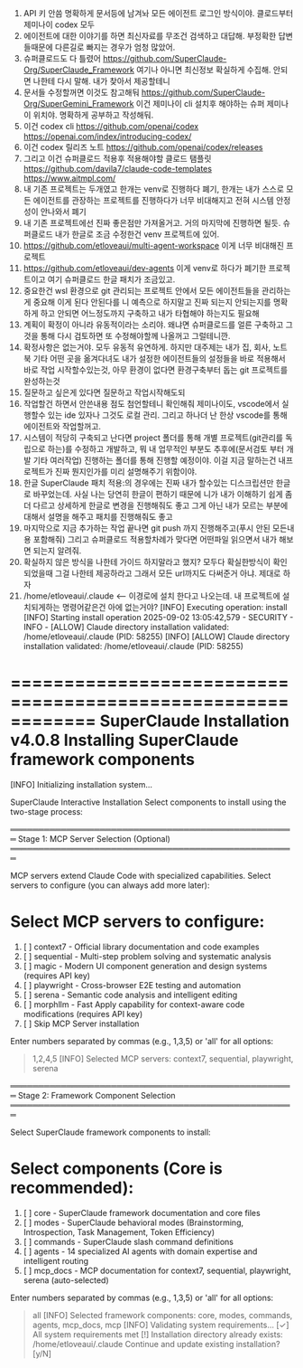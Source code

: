 1. API 키 안씀 명확하게 문서등에 남겨놔 모든 에이전트 로그인 방식이야. 클로드부터 제미나이 codex 모두 
2. 에이전트에 대한 이야기를 하면 최신자료를 무조건 검색하고 대답해. 부정확한 답변들때문에 다른길로 빠지는 경우가 엄청 많았어.
3. 슈퍼클로드도 다 틀렸어 https://github.com/SuperClaude-Org/SuperClaude_Framework 여기나 아니면 최신정보 확실하게 수집해. 안되면 나한테 다시 말해. 내가 찾아서 제공할테니
4. 문서들 수정할꺼면 이것도 참고해둬 https://github.com/SuperClaude-Org/SuperGemini_Framework 이건 제미나이 cli 설치후 해야하는 슈퍼 제미나이 위치야. 명확하게 공부하고 작성해둬.
5. 이건 codex cli https://github.com/openai/codex https://openai.com/index/introducing-codex/
6. 이건 codex 릴리즈 노트 https://github.com/openai/codex/releases
7. 그리고 이건 슈퍼클로드 적용후 적용해야할 클로드 탬플릿 https://github.com/davila7/claude-code-templates https://www.aitmpl.com/
8. 내 기존 프로젝트는 두개였고 한개는 venv로 진행하다 폐기, 한개는 내가 스스로 모든 에이전트를 관장하는 프로젝트를 진행하다가 너무 비대해지고 전혀 시스템 안정성이 안나와서 폐기
9. 내 기존 프로젝트에선 진짜 좋은점만 가져올거고. 거의 마지막에 진행하면 될듯. 슈퍼클로드 내가 한글로 조금 수정한건 venv 프로젝트에 있어.
10. https://github.com/etloveaui/multi-agent-workspace 이게 너무 비대해진 프로젝트
11. https://github.com/etloveaui/dev-agents 이게 venv로 하다가 폐기한 프로젝트이고 여기 슈퍼클로드 한글 패치가 조금있고.
12. 중요한건 wsl 환경으로 git 관리되는 프로젝트 안에서 모든 에이전트들을 관리하는게 중요해 이게 된다 안된다를 니 예측으로 하지말고 진짜 되는지 안되는지를 명확하게 하고 안되면 어느정도까지 구축하고 내가 타협해야 하는지도 필요해
13. 계획이 확정이 아니라 유동적이라는 소리야. 왜냐면 슈퍼클로드를 얼른 구축하고 그것을 통해 다시 검토하면 또 수정해야할께 나올꺼고 그럴테니깐.
14. 확정사항은 없는거야. 모두 유동적 유연하게. 하지만 대주제는 내가 집, 회사, 노트북 기타 어떤 곳을 옮겨다녀도 내가 설정한 에이전트들의 설정들을 바로 적용해서 바로 작업 시작할수있는것, 아무 환경이 없다면 환경구축부터 돕는 git 프로젝트를 완성하는것
15. 질문하고 싶은게 있다면 질문하고 작업시작해도되
16. 작업할건 하면서 안쓴내용 점도 첨언할테니 확인해줘 제미나이도, vscode에서 실행할수 있는 ide 있자나 그것도 로컬 관리. 그리고 하나더 난 한상 vscode를 통해 에이전트와 작업할꺼고.
17. 시스템이 적당히 구축되고 난다면 project 폴더를 통해 개별 프로젝트(git관리를 독립으로 하는)를 수정하고 개발하고, 뭐 내 업무적인 부분도 추후에(문서검토 부터 개발 기타 여러작업) 진행하는 폴더를 통해 진행할 예정이야. 이걸 지금 말하는건 내프로젝트가 진짜 뭔지인가를 미리 설명해주기 위함이야.
18. 한글 SuperClaude 패치 적용:의 경우에는 진짜 내가 할수있는 디스크립션만 한글로 바꾸었는데. 사실 나는 당연히 한글이 편하기 때문에 니가 내가 이해하기 쉽게 좀더 다르고 상세하게 한글로 변경을 진행해줘도 좋고 그게 아닌 내가 모르는 부분에 대해서 설명을 해주고 패치를 진행해줘도 좋고
19. 마지막으로 지금 추가하는 작업 끝나면 git push 까지 진행해주고(푸시 안된 모든내용 포함해줘) 그리고 슈퍼클로드 적용할차례가 맞다면 어떤파일 읽으면서 내가 해보면 되는지 알려줘.
20. 확실하지 않은 방식을 나한테 가이드 하지말라고 했지? 모두다 확실한방식이 확인되었을때 그걸 나한테 제공하라고 그래서 모든 url까지도 다써준거 아냐. 제대로 하자 
21. /home/etloveaui/.claude <-- 이경로에 설치 한다고 나오는데. 내 프로젝트에 설치되게하는 명령어같은건 아에 없는거야?
[INFO] Executing operation: install
[INFO] Starting install operation
2025-09-02 13:05:42,579 - SECURITY - INFO - [ALLOW] Claude directory installation validated: /home/etloveaui/.claude (PID: 58255)
[INFO] [ALLOW] Claude directory installation validated: /home/etloveaui/.claude (PID: 58255)

============================================================
              SuperClaude Installation v4.0.8
        Installing SuperClaude framework components
============================================================

[INFO] Initializing installation system...

SuperClaude Interactive Installation
Select components to install using the two-stage process:

═══════════════════════════════════════════════════
Stage 1: MCP Server Selection (Optional)
═══════════════════════════════════════════════════

MCP servers extend Claude Code with specialized capabilities.
Select servers to configure (you can always add more later):

Select MCP servers to configure:
================================
 1. [ ] context7 - Official library documentation and code examples
 2. [ ] sequential - Multi-step problem solving and systematic analysis
 3. [ ] magic - Modern UI component generation and design systems (requires API key)
 4. [ ] playwright - Cross-browser E2E testing and automation
 5. [ ] serena - Semantic code analysis and intelligent editing
 6. [ ] morphllm - Fast Apply capability for context-aware code modifications (requires API key)
 7. [ ] Skip MCP Server installation

Enter numbers separated by commas (e.g., 1,3,5) or 'all' for all options:
> 1,2,4,5
[INFO] Selected MCP servers: context7, sequential, playwright, serena

═══════════════════════════════════════════════════
Stage 2: Framework Component Selection
═══════════════════════════════════════════════════

Select SuperClaude framework components to install:

Select components (Core is recommended):
========================================
 1. [ ] core - SuperClaude framework documentation and core files
 2. [ ] modes - SuperClaude behavioral modes (Brainstorming, Introspection, Task Management, Token Efficiency)
 3. [ ] commands - SuperClaude slash command definitions
 4. [ ] agents - 14 specialized AI agents with domain expertise and intelligent routing
 5. [ ] mcp_docs - MCP documentation for context7, sequential, playwright, serena (auto-selected)

Enter numbers separated by commas (e.g., 1,3,5) or 'all' for all options:
> all
[INFO] Selected framework components: core, modes, commands, agents, mcp_docs, mcp
[INFO] Validating system requirements...
[✓] All system requirements met
[!] Installation directory already exists: /home/etloveaui/.claude
Continue and update existing installation? [y/N]
>